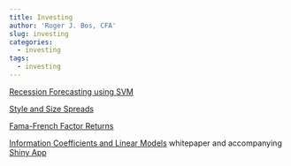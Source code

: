 ```yaml
---
title: Investing
author: 'Roger J. Bos, CFA'
slug: investing
categories:
  - investing 
tags:
  - investing 
---
```


[Recession Forecasting using SVM](https://www.rogerjbos.com/reports/Recession.html)

[Style and Size Spreads](/reports/GVspread.html)

[Fama-French Factor Returns](/reports/FF5_decile.html)

[Information Coefficients and Linear Models](/IC_and_LM/) whitepaper and accompanying [Shiny App]( https://sagepoint.shinyapps.io/IC_and_LM/)
